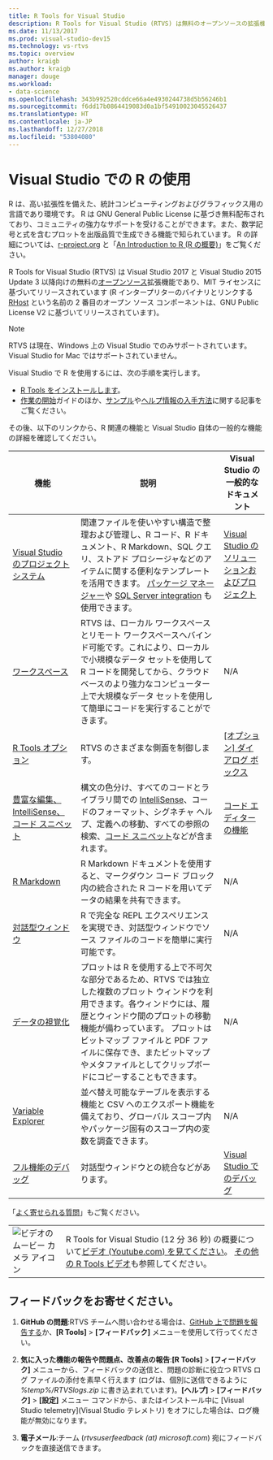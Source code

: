 ```yaml
---
title: R Tools for Visual Studio
description: R Tools for Visual Studio (RTVS) は無料のオープンソースの拡張機能で、IntelliSense、デバッグ、リモート ワークスぺースを含む多くの言語機能を提供しています。
ms.date: 11/13/2017
ms.prod: visual-studio-dev15
ms.technology: vs-rtvs
ms.topic: overview
author: kraigb
ms.author: kraigb
manager: douge
ms.workload:
- data-science
ms.openlocfilehash: 343b992520cddce66a4e4930244738d5b56246b1
ms.sourcegitcommit: f6dd17b0864419083d0a1bf54910023045526437
ms.translationtype: HT
ms.contentlocale: ja-JP
ms.lasthandoff: 12/27/2018
ms.locfileid: "53804080"
---
```

# <a name="work-with-r-in-visual-studio"></a>Visual Studio での R の使用

R は、高い拡張性を備えた、統計コンピューティングおよびグラフィックス用の言語であり環境です。 R は GNU General Public License に基づき無料配布されており、コミュニティの強力なサポートを受けることができます。また、数学記号と式を含むプロットを出版品質で生成できる機能で知られています。 R の詳細については、[r-project.org](https://www.r-project.org/about.html) と「[An Introduction to R (R の概要)](https://cran.r-project.org/doc/manuals/r-release/R-intro.html)」をご覧ください。

R Tools for Visual Studio (RTVS) は Visual Studio 2017 と Visual Studio 2015 Update 3 以降向けの無料の[オープンソース](https://github.com/microsoft/RTVS)拡張機能であり、MIT ライセンスに基づいてリリースされています (R インタープリターのバイナリとリンクする [RHost](https://github.com/microsoft/R-Host) という名前の 2 番目のオープン ソース コンポーネントは、GNU Public License V2 に基づいてリリースされています)。

> [!Note]
> RTVS は現在、Windows 上の Visual Studio でのみサポートされています。Visual Studio for Mac ではサポートされていません。

Visual Studio で R を使用するには、次の手順を実行します。

- [R Tools をインストールします](installing-r-tools-for-visual-studio.md)。
- [作業の開始](getting-started-with-r.md)ガイドのほか、[サンプル](getting-started-samples.md)や[ヘルプ情報の入手方法](getting-started-help.md)に関する記事をご覧ください。

その後、以下のリンクから、R 関連の機能と Visual Studio 自体の一般的な機能の詳細を確認してください。

| 機能 | 説明 | Visual Studio の一般的なドキュメント |
| --- | --- | --- |
| [Visual Studio のプロジェクト システム](r-projects-in-visual-studio.md) | 関連ファイルを使いやすい構造で整理および管理し、R コード、R ドキュメント、R Markdown、SQL クエリ、ストアド プロシージャなどのアイテムに関する便利なテンプレートを活用できます。 [パッケージ マネージャー](r-package-manager-in-visual-studio.md)や [SQL Server integration](integrating-sql-server-with-r.md) も使用できます。  | [Visual Studio のソリューションおよびプロジェクト](../ide/solutions-and-projects-in-visual-studio.md) |
| [ワークスペース](r-workspaces-in-visual-studio.md) | RTVS は、ローカル ワークスペースとリモート ワークスペースへバインド可能です。これにより、ローカルで小規模なデータ セットを使用して R コードを開発してから、クラウドベースのより強力なコンピューター上で大規模なデータ セットを使用して簡単にコードを実行することができます。 | N/A |
| [R Tools オプション](options-for-r-tools-in-visual-studio.md) | RTVS のさまざまな側面を制御します。 | [[オプション] ダイアログ ボックス](../ide/reference/options-dialog-box-visual-studio.md) |
| [豊富な編集、IntelliSense、コード スニペット](editing-r-code-in-visual-studio.md) | 構文の色分け、すべてのコードとライブラリ間での [IntelliSense](r-intellisense.md)、コードのフォーマット、シグネチャ ヘルプ、定義への移動、すべての参照の検索、[コード スニペット](code-snippets-for-r.md)などが含まれます。 | [コード エディターの機能](../ide/writing-code-in-the-code-and-text-editor.md) |
| [R Markdown](rmarkdown-with-r-in-visual-studio.md) | R Markdown ドキュメントを使用すると、マークダウン コード ブロック内の統合された R コードを用いてデータの結果を共有できます。 | N/A |
| [対話型ウィンドウ](interactive-repl-for-r-in-visual-studio.md) | R で完全な REPL エクスペリエンスを実現でき、対話型ウィンドウでソース ファイルのコードを簡単に実行可能です。 | N/A |
| [データの視覚化](visualizing-data-with-r-in-visual-studio.md) | プロットは R を使用する上で不可欠な部分であるため、RTVS では独立した複数のプロット ウィンドウを利用できます。各ウィンドウには、履歴とウィンドウ間のプロットの移動機能が備わっています。 プロットはビットマップ ファイルと PDF ファイルに保存でき、またビットマップやメタファイルとしてクリップボードにコピーすることもできます。  | N/A |
| [Variable Explorer](variable-explorer.md) | 並べ替え可能なテーブルを表示する機能と CSV へのエクスポート機能を備えており、グローバル スコープ内やパッケージ固有のスコープ内の変数を調査できます。 | N/A |
| [フル機能のデバッグ](debugging-r-in-visual-studio.md) | 対話型ウィンドウとの統合などがあります。 | [Visual Studio でのデバッグ](/visualstudio/debugger/debugger-feature-tour) |

「[よく寄せられる質問](faq.md)」もご覧ください。

|   |   |
|---|---|
| ![ビデオのムービー カメラ アイコン](../install/media/video-icon.png "ビデオを見る") | R Tools for Visual Studio (12 分 36 秒) の概要について[ビデオ (Youtube.com) を見てください](https://www.youtube.com/watch?v=dll3IS1bfWQ)。 [その他の R Tools ビデオ](https://www.youtube.com/results?search_query=R+Tools+for+visual+studio)も参照してください。 |

## <a name="send-us-your-feedback"></a>フィードバックをお寄せください。

1. **GitHub の問題**:RTVS チームへ問い合わせる場合は、[GitHub 上で問題を報告する](https://github.com/Microsoft/RTVS/issues)か、**[R Tools]** > **[フィードバック]** メニューを使用して行ってください。

1. **気に入った機能の報告や問題点、改善点の報告**:**[R Tools]** > **[フィードバック]** メニューから、フィードバックの送信と、問題の診断に役立つ RTVS ログ ファイルの添付を素早く行えます  (ログは、個別に送信できるように *%temp%/RTVSlogs.zip* に書き込まれています)。**[ヘルプ]** > **[フィードバック]** > **[設定]** メニュー コマンドから、またはインストール中に [Visual Studio telemetry]\(Visual Studio テレメトリ\) をオフにした場合は、ログ機能が無効になります。

1. **電子メール**:チーム (*rtvsuserfeedback (at) microsoft.com*) 宛にフィードバックを直接送信できます。
